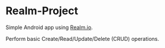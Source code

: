 # Realm-Project

Simple Android app using [Realm.io](https://realm.io/).

Perform basic Create/Read/Update/Delete (CRUD) operations.
